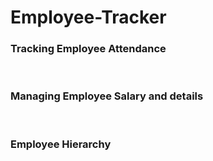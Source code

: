 # Employee-Tracker

<h3>Tracking Employee Attendance</h3><br>
<h3>Managing Employee Salary and details</h3><br>
<h3>Employee Hierarchy</h3><br>
